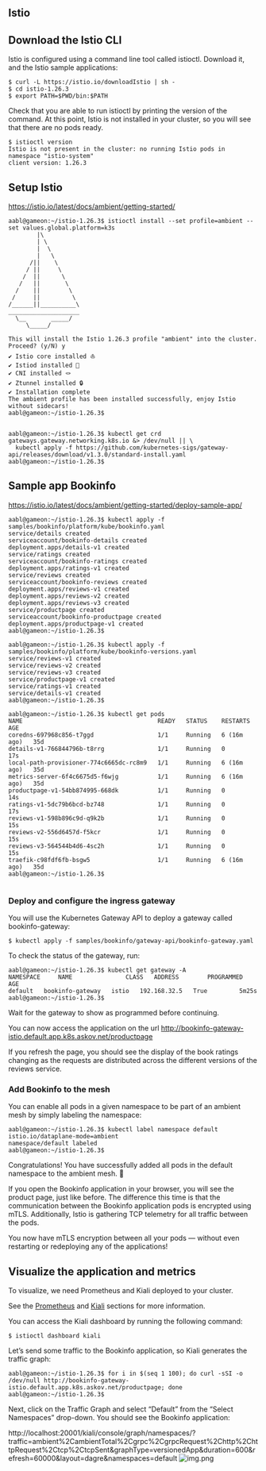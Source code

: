 Istio
------------------------------------


## Download the Istio CLI
Istio is configured using a command line tool called istioctl. Download it, and the Istio sample applications:

```
$ curl -L https://istio.io/downloadIstio | sh -
$ cd istio-1.26.3
$ export PATH=$PWD/bin:$PATH
```
Check that you are able to run istioctl by printing the version of the command. At this point, Istio is not installed in your cluster, so you will see that there are no pods ready.

```
$ istioctl version
Istio is not present in the cluster: no running Istio pods in namespace "istio-system"
client version: 1.26.3
```


## Setup Istio


https://istio.io/latest/docs/ambient/getting-started/

```
aabl@gameon:~/istio-1.26.3$ istioctl install --set profile=ambient --set values.global.platform=k3s
        |\          
        | \         
        |  \        
        |   \       
      /||    \      
     / ||     \     
    /  ||      \    
   /   ||       \   
  /    ||        \  
 /     ||         \ 
/______||__________\
____________________
  \__       _____/  
     \_____/        

This will install the Istio 1.26.3 profile "ambient" into the cluster. Proceed? (y/N) y
✔ Istio core installed ⛵️                                                                                                                                                                                                         
✔ Istiod installed 🧠                                                                                                                                                                                                              
✔ CNI installed 🪢                                                                                                                                                                                                                 
✔ Ztunnel installed 🔒                                                                                                                                                                                                             
✔ Installation complete                                                                                                                                                                                                            
The ambient profile has been installed successfully, enjoy Istio without sidecars!
aabl@gameon:~/istio-1.26.3$ 


```


```
aabl@gameon:~/istio-1.26.3$ kubectl get crd gateways.gateway.networking.k8s.io &> /dev/null || \
  kubectl apply -f https://github.com/kubernetes-sigs/gateway-api/releases/download/v1.3.0/standard-install.yaml
aabl@gameon:~/istio-1.26.3$ 

```


## Sample app Bookinfo


https://istio.io/latest/docs/ambient/getting-started/deploy-sample-app/


```
aabl@gameon:~/istio-1.26.3$ kubectl apply -f samples/bookinfo/platform/kube/bookinfo.yaml 
service/details created
serviceaccount/bookinfo-details created
deployment.apps/details-v1 created
service/ratings created
serviceaccount/bookinfo-ratings created
deployment.apps/ratings-v1 created
service/reviews created
serviceaccount/bookinfo-reviews created
deployment.apps/reviews-v1 created
deployment.apps/reviews-v2 created
deployment.apps/reviews-v3 created
service/productpage created
serviceaccount/bookinfo-productpage created
deployment.apps/productpage-v1 created
aabl@gameon:~/istio-1.26.3$
```
```
aabl@gameon:~/istio-1.26.3$ kubectl apply -f samples/bookinfo/platform/kube/bookinfo-versions.yaml 
service/reviews-v1 created
service/reviews-v2 created
service/reviews-v3 created
service/productpage-v1 created
service/ratings-v1 created
service/details-v1 created
aabl@gameon:~/istio-1.26.3$
```
```
aabl@gameon:~/istio-1.26.3$ kubectl get pods
NAME                                      READY   STATUS    RESTARTS      AGE
coredns-697968c856-t7ggd                  1/1     Running   6 (16m ago)   35d
details-v1-766844796b-t8rrg               1/1     Running   0             17s
local-path-provisioner-774c6665dc-rc8m9   1/1     Running   6 (16m ago)   35d
metrics-server-6f4c6675d5-f6wjg           1/1     Running   6 (16m ago)   35d
productpage-v1-54bb874995-668dk           1/1     Running   0             14s
ratings-v1-5dc79b6bcd-bz748               1/1     Running   0             17s
reviews-v1-598b896c9d-q9k2b               1/1     Running   0             15s
reviews-v2-556d6457d-f5kcr                1/1     Running   0             15s
reviews-v3-564544b4d6-4sc2h               1/1     Running   0             15s
traefik-c98fdf6fb-bsgw5                   1/1     Running   6 (16m ago)   35d
aabl@gameon:~/istio-1.26.3$ 


```



### Deploy and configure the ingress gateway
You will use the Kubernetes Gateway API to deploy a gateway called bookinfo-gateway:

```
$ kubectl apply -f samples/bookinfo/gateway-api/bookinfo-gateway.yaml
```

To check the status of the gateway, run:
```
aabl@gameon:~/istio-1.26.3$ kubectl get gateway -A
NAMESPACE     NAME               CLASS   ADDRESS        PROGRAMMED   AGE
default   bookinfo-gateway   istio   192.168.32.5   True         5m25s
aabl@gameon:~/istio-1.26.3$ 
```
Wait for the gateway to show as programmed before continuing.

You can now access the application on the url http://bookinfo-gateway-istio.default.app.k8s.askov.net/productpage

If you refresh the page, you should see the display of the book ratings changing as the requests are distributed across the different versions of the reviews service.



### Add Bookinfo to the mesh
You can enable all pods in a given namespace to be part of an ambient mesh by simply labeling the namespace:

```
aabl@gameon:~/istio-1.26.3$ kubectl label namespace default istio.io/dataplane-mode=ambient
namespace/default labeled
aabl@gameon:~/istio-1.26.3$ 
```
Congratulations! You have successfully added all pods in the default namespace to the ambient mesh. 🎉

If you open the Bookinfo application in your browser, you will see the product page, just like before. The difference this time is that the communication between the Bookinfo application pods is encrypted using mTLS. Additionally, Istio is gathering TCP telemetry for all traffic between the pods.

You now have mTLS encryption between all your pods — without even restarting or redeploying any of the applications!

## Visualize the application and metrics

To visualize, we need Prometheus and Kiali deployed to your cluster.


See the [Prometheus](Prometheus.md) and [Kiali](Kiali.md) sections for more information.

You can access the Kiali dashboard by running the following command:
```
$ istioctl dashboard kiali
```
Let’s send some traffic to the Bookinfo application, so Kiali generates the traffic graph:
```
aabl@gameon:~/istio-1.26.3$ for i in $(seq 1 100); do curl -sSI -o /dev/null http://bookinfo-gateway-istio.default.app.k8s.askov.net/productpage; done
aabl@gameon:~/istio-1.26.3$ 

```
Next, click on the Traffic Graph and select “Default” from the “Select Namespaces” drop-down. You should see the Bookinfo application:

http://localhost:20001/kiali/console/graph/namespaces/?traffic=ambient%2CambientTotal%2Cgrpc%2CgrpcRequest%2Chttp%2ChttpRequest%2Ctcp%2CtcpSent&graphType=versionedApp&duration=600&refresh=60000&layout=dagre&namespaces=default
![img.png](img.png)


